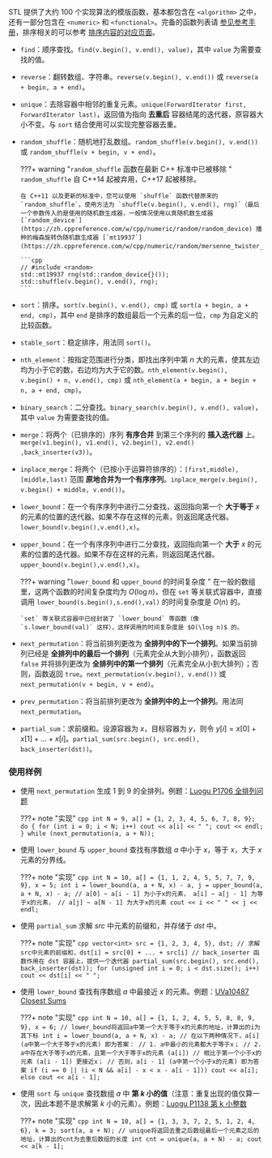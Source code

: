 STL 提供了大约 100 个实现算法的模版函数，基本都包含在 `<algorithm>` 之中，还有一部分包含在 `<numeric>` 和 `<functional>`。完备的函数列表请 [参见参考手册](https://zh.cppreference.com/w/cpp/algorithm)，排序相关的可以参考 [排序内容的对应页面](../../basic/stl-sort.md)。

-   `find`：顺序查找。`find(v.begin(), v.end(), value)`，其中 `value` 为需要查找的值。

-   `reverse`：翻转数组、字符串。`reverse(v.begin(), v.end())` 或 `reverse(a + begin, a + end)`。

-   `unique`：去除容器中相邻的重复元素。`unique(ForwardIterator first, ForwardIterator last)`，返回值为指向 **去重后** 容器结尾的迭代器，原容器大小不变。与 `sort` 结合使用可以实现完整容器去重。

-   `random_shuffle`：随机地打乱数组。`random_shuffle(v.begin(), v.end())` 或 `random_shuffle(v + begin, v + end)`。

    ???+ warning "`random_shuffle` 函数在最新 C++ 标准中已被移除 "
        `random_shuffle` 自 C++14 起被弃用，C++17 起被移除。
        
        在 C++11 以及更新的标准中，您可以使用 `shuffle` 函数代替原来的 `random_shuffle`。使用方法为 `shuffle(v.begin(), v.end(), rng)`（最后一个参数传入的是使用的随机数生成器，一般情况使用以真随机数生成器 [`random_device`](https://zh.cppreference.com/w/cpp/numeric/random/random_device) 播种的梅森旋转伪随机数生成器 [`mt19937`](https://zh.cppreference.com/w/cpp/numeric/random/mersenne_twister_engine)）。
        
        ```cpp
        // #include <random>
        std::mt19937 rng(std::random_device{}());
        std::shuffle(v.begin(), v.end(), rng);
        ```

-   `sort`：排序。`sort(v.begin(), v.end(), cmp)` 或 `sort(a + begin, a + end, cmp)`，其中 `end` 是排序的数组最后一个元素的后一位，`cmp` 为自定义的比较函数。

-   `stable_sort`：稳定排序，用法同 `sort()`。

-   `nth_element`：按指定范围进行分类，即找出序列中第 $n$ 大的元素，使其左边均为小于它的数，右边均为大于它的数。`nth_element(v.begin(), v.begin() + n, v.end(), cmp)` 或 `nth_element(a + begin, a + begin + n, a + end, cmp)`。

-   `binary_search`：二分查找。`binary_search(v.begin(), v.end(), value)`，其中 `value` 为需要查找的值。

-   `merge`：将两个（已排序的）序列 **有序合并** 到第三个序列的 **插入迭代器** 上。`merge(v1.begin(), v1.end(), v2.begin(), v2.end() ,back_inserter(v3))`。

-   `inplace_merge`：将两个（已按小于运算符排序的）：`[first,middle), [middle,last)` 范围 **原地合并为一个有序序列**。`inplace_merge(v.begin(), v.begin() + middle, v.end())`。

-   `lower_bound`：在一个有序序列中进行二分查找，返回指向第一个 **大于等于**  $x$ 的元素的位置的迭代器。如果不存在这样的元素，则返回尾迭代器。`lower_bound(v.begin(),v.end(),x)`。

-   `upper_bound`：在一个有序序列中进行二分查找，返回指向第一个 **大于**  $x$ 的元素的位置的迭代器。如果不存在这样的元素，则返回尾迭代器。`upper_bound(v.begin(),v.end(),x)`。

    ???+ warning "`lower_bound` 和 `upper_bound` 的时间复杂度 "
        在一般的数组里，这两个函数的时间复杂度均为 $O(\log n)$，但在 `set` 等关联式容器中，直接调用 `lower_bound(s.begin(),s.end(),val)` 的时间复杂度是 $O(n)$ 的。
        
        `set` 等关联式容器中已经封装了 `lower_bound` 等函数（像 `s.lower_bound(val)` 这样），这样调用的时间复杂度是 $O(\log n)$ 的。

-   `next_permutation`：将当前排列更改为 **全排列中的下一个排列**。如果当前排列已经是 **全排列中的最后一个排列**（元素完全从大到小排列），函数返回 `false` 并将排列更改为 **全排列中的第一个排列**（元素完全从小到大排列）；否则，函数返回 `true`。`next_permutation(v.begin(), v.end())` 或 `next_permutation(v + begin, v + end)`。

-   `prev_permutation`：将当前排列更改为 **全排列中的上一个排列**。用法同 `next_permutation`。

-   `partial_sum`：求前缀和。设源容器为 $x$，目标容器为 $y$，则令 $y[i]=x[0]+x[1]+\dots+x[i]$。`partial_sum(src.begin(), src.end(), back_inserter(dst))`。

### 使用样例

-   使用 `next_permutation` 生成 $1$ 到 $9$ 的全排列。例题：[Luogu P1706 全排列问题](https://www.luogu.com.cn/problem/P1706)

    ???+ note "实现"
        ```cpp
        int N = 9, a[] = {1, 2, 3, 4, 5, 6, 7, 8, 9};
        do {
          for (int i = 0; i < N; i++) cout << a[i] << " ";
          cout << endl;
        } while (next_permutation(a, a + N));
        ```
-   使用 `lower_bound` 与 `upper_bound` 查找有序数组 $a$ 中小于 $x$，等于 $x$，大于 $x$ 元素的分界线。

    ???+ note "实现"
        ```cpp
        int N = 10, a[] = {1, 1, 2, 4, 5, 5, 7, 7, 9, 9}, x = 5;
        int i = lower_bound(a, a + N, x) - a, j = upper_bound(a, a + N, x) - a;
        // a[0] ~ a[i - 1] 为小于x的元素， a[i] ~ a[j - 1] 为等于x的元素，
        // a[j] ~ a[N - 1] 为大于x的元素
        cout << i << " " << j << endl;
        ```
-   使用 `partial_sum` 求解 $src$ 中元素的前缀和，并存储于 $dst$ 中。

    ???+ note "实现"
        ```cpp
        vector<int> src = {1, 2, 3, 4, 5}, dst;
        // 求解src中元素的前缀和，dst[i] = src[0] + ... + src[i]
        // back_inserter 函数作用在 dst 容器上，提供一个迭代器
        partial_sum(src.begin(), src.end(), back_inserter(dst));
        for (unsigned int i = 0; i < dst.size(); i++) cout << dst[i] << " ";
        ```
-   使用 `lower_bound` 查找有序数组 $a$ 中最接近 $x$ 的元素。例题：[UVa10487 Closest Sums](https://onlinejudge.org/index.php?option=com_onlinejudge\&Itemid=8\&category=16\&page=show_problem\&problem=1428)

    ???+ note "实现"
        ```cpp
        int N = 10, a[] = {1, 1, 2, 4, 5, 5, 8, 8, 9, 9}, x = 6;
        // lower_bound将返回a中第一个大于等于x的元素的地址，计算出的i为其下标
        int i = lower_bound(a, a + N, x) - a;
        // 在以下两种情况下，a[i] (a中第一个大于等于x的元素) 即为答案：
        // 1. a中最小的元素都大于等于x；
        // 2. a中存在大于等于x的元素，且第一个大于等于x的元素 (a[i])
        // 相比于第一个小于x的元素 (a[i - 1]) 更接近x；
        // 否则，a[i - 1] (a中第一个小于x的元素) 即为答案
        if (i == 0 || (i < N && a[i] - x < x - a[i - 1]))
          cout << a[i];
        else
          cout << a[i - 1];
        ```
-   使用 `sort` 与 `unique` 查找数组 $a$ 中 **第 $k$ 小的值**（注意：重复出现的值仅算一次，因此本题不是求解第 $k$ 小的元素）。例题：[Luogu P1138 第 k 小整数](https://www.luogu.com.cn/problem/P1138)

    ???+ note "实现"
        ```cpp
        int N = 10, a[] = {1, 3, 3, 7, 2, 5, 1, 2, 4, 6}, k = 3;
        sort(a, a + N);
        // unique将返回去重之后数组最后一个元素之后的地址，计算出的cnt为去重后数组的长度
        int cnt = unique(a, a + N) - a;
        cout << a[k - 1];
        ```
